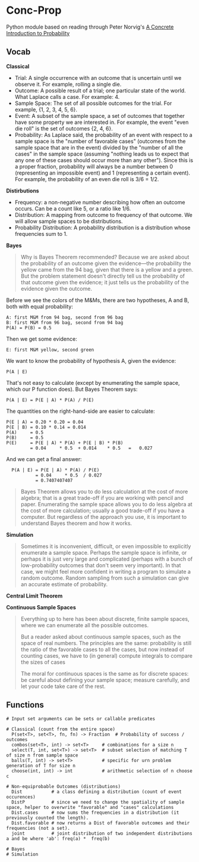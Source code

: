 # Conc-Prop

Python module based on reading through Peter Norvig's [A Concrete Introduction to Probability](https://nbviewer.org/github/norvig/pytudes/blob/main/ipynb/Probability.ipynb)


## Vocab

__Classical__
- Trial: A single occurrence with an outcome that is uncertain until we observe it.  For example, rolling a single die.
- Outcome: A possible result of a trial; one particular state of the world. What Laplace calls a case.  For example: 4.
- Sample Space: The set of all possible outcomes for the trial.  For example, {1, 2, 3, 4, 5, 6}.
- Event: A subset of the sample space, a set of outcomes that together have some property we are interested in.  For example, the event "even die roll" is the set of outcomes {2, 4, 6}.
- Probability: As Laplace said, the probability of an event with respect to a sample space is the "number of favorable cases" (outcomes from the sample space that are in the event) divided by the "number of all the cases" in the sample space (assuming "nothing leads us to expect that any one of these cases should occur more than any other"). Since this is a proper fraction, probability will always be a number between 0 (representing an impossible event) and 1 (representing a certain event).  For example, the probability of an even die roll is 3/6 = 1/2.


__Distirbutions__
- Frequency: a non-negative number describing how often an outcome occurs. Can be a count like 5, or a ratio like 1/6.
- Distribution: A mapping from outcome to frequency of that outcome. We will allow sample spaces to be distributions.
- Probability Distribution: A probability distribution is a distribution whose frequencies sum to 1.

__Bayes__
> Why is Bayes Theorem recommended? Because we are asked about the probability of an outcome given the evidence—the probability the yellow came from the 94 bag, given that there is a yellow and a green. But the problem statement doesn't directly tell us the probability of that outcome given the evidence; it just tells us the probability of the evidence given the outcome.

Before we see the colors of the M&Ms, there are two hypotheses, A and B, both with equal probability:

    A: first M&M from 94 bag, second from 96 bag
    B: first M&M from 96 bag, second from 94 bag
    P(A) = P(B) = 0.5

Then we get some evidence:

    E: first M&M yellow, second green

We want to know the probability of hypothesis A, given the evidence:

    P(A | E)

That's not easy to calculate (except by enumerating the sample space, which our P function does). But Bayes Theorem says:

    P(A | E) = P(E | A) * P(A) / P(E)

The quantities on the right-hand-side are easier to calculate:

    P(E | A) = 0.20 * 0.20 = 0.04
    P(E | B) = 0.10 * 0.14 = 0.014
    P(A)     = 0.5
    P(B)     = 0.5
    P(E)     = P(E | A) * P(A) + P(E | B) * P(B) 
             = 0.04     * 0.5  + 0.014    * 0.5   =   0.027

And we can get a final answer:

      P(A | E) = P(E | A) * P(A) / P(E) 
               = 0.04     * 0.5  / 0.027 
               = 0.7407407407


> Bayes Theorem allows you to do less calculation at the cost of more algebra; that is a great trade-off if you are working with pencil and paper. Enumerating the sample space allows you to do less algebra at the cost of more calculation; usually a good trade-off if you have a computer. But regardless of the approach you use, it is important to understand Bayes theorem and how it works.

__Simulation__
> Sometimes it is inconvenient, difficult, or even impossible to explicitly enumerate a sample space. Perhaps the sample space is infinite, or perhaps it is just very large and complicated (perhaps with a bunch of low-probability outcomes that don't seem very important). In that case, we might feel more confident in writing a program to simulate a random outcome. Random sampling from such a simulation can give an accurate estimate of probability.

__Central Limit Theorem__

__Continuous Sample Spaces__
> Everything up to here has been about discrete, finite sample spaces, where we can enumerate all the possible outcomes.
> 
> But a reader asked about continuous sample spaces, such as the space of real numbers. The principles are the same: probability is still the ratio of the favorable cases to all the cases, but now instead of counting cases, we have to (in general) compute integrals to compare the sizes of cases
>
> The moral for continuous spaces is the same as for discrete spaces: be careful about defining your sample space; measure carefully, and let your code take care of the rest.

## Functions

```
# Input set arguments can be sets or callable predicates

# Classical (count from the entire space)
  P(set<T>, set<T>, fn, fn) -> Fraction  # Probability of success / outcomes
  combos(set<T>, int) -> set<T>     # combinations for a size n
  select(T, int, set<T>) -> set<T>  # subset selection of matching T of size n from sample space
  balls(T, int) -> set<T>           # specific for urn problem generation of T for size n
  choose(int, int) -> int           # arithmetic selection of n choose c

# Non-equiprobable Outcomes (distributions)
  Dist           # a class defining a distribution (count of event occurences)
  DistP          # since we need to change the spatiality of sample space, helper to overwrite "favorable" and "cases" calculations
  Dist.cases     # now sums the frequencies in a distribution (it previously counted the length).
  Dist.favorable # now returns a Dist of favorable outcomes and their frequencies (not a set).
  joint          # joint distribution of two independent distributions a and be where 'ab': freq(a) *  freq(b)

# Bayes
# Simulation
```
